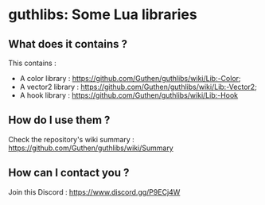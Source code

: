 # guthlibs: Some Lua libraries

## What does it contains ?

This contains :
+ A color library : https://github.com/Guthen/guthlibs/wiki/Lib:-Color;
+ A vector2 library : https://github.com/Guthen/guthlibs/wiki/Lib:-Vector2;
+ A hook library : https://github.com/Guthen/guthlibs/wiki/Lib:-Hook

## How do I use them ?

Check the repository's wiki summary : https://github.com/Guthen/guthlibs/wiki/Summary

## How can I contact you ?

Join this Discord : https://www.discord.gg/P9ECj4W
